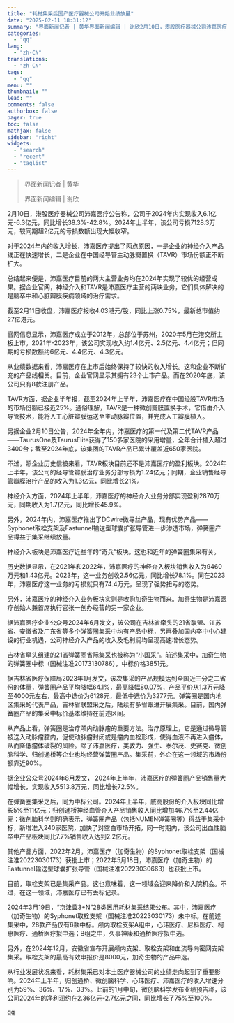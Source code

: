 ```yaml
---
title: "耗材集采后国产医疗器械公司开始业绩放量"
date: "2025-02-11 18:31:12"
summary: "界面新闻记者 | 黄华界面新闻编辑 | 谢欣2月10日，港股医疗器械公司沛嘉医疗公告称，公司于202..."
categories:
  - "qq"
lang:
  - "zh-CN"
translations:
  - "zh-CN"
tags:
  - "qq"
menu: ""
thumbnail: ""
lead: ""
comments: false
authorbox: false
pager: true
toc: false
mathjax: false
sidebar: "right"
widgets:
  - "search"
  - "recent"
  - "taglist"
---
```


> 界面新闻记者 | 黄华
> 
> 界面新闻编辑 | 谢欣

2月10日，港股医疗器械公司沛嘉医疗公告称，公司于2024年内实现收入6.1亿元-6.3亿元，同比增长38.3%-42.8%。2024年上半年，该公司亏损7128.3万元，较同期超2亿元的亏损数额出现大幅收窄。

对于2024年内的收入增长，沛嘉医疗提出了两点原因，一是企业的神经介入产品线正在快速增长，二是企业在中国经导管主动脉瓣置换（TAVR）市场份额正不断扩大。

总结起来便是，沛嘉医疗目前的两大主营业务均在2024年实现了较优的经营成果。据企业官网，神经介入和TAVR是沛嘉医疗主营的两块业务，它们具体解决的是脑卒中和心脏瓣膜疾病领域的治疗需求。

截至2月11日收盘，沛嘉医疗报收4.03港元/股，同比上涨0.75%，最新总市值约27亿港元。

官网信息显示，沛嘉医疗成立于2012年，总部位于苏州，2020年5月在港交所主板上市。2021年-2023年，该公司实现收入约1.4亿元、2.5亿元、4.4亿元；但同期的亏损数额约6亿元、4.4亿元、4.3亿元。

从业绩数据来看，沛嘉医疗在上市后始终保持了较快的收入增长。这和企业不断扩充的产品线相关。目前，企业官网显示其拥有23个上市产品。而在2020年底，该公司只有8款注册产品。

TAVR方面，据企业半年报，截至2024年上半年，沛嘉医疗在中国经股TAVR市场的市场份额已接近25%。通俗理解，TAVR是一种微创瓣膜置换手术，它借由介入导管技术，能将人工心脏瓣膜运送至主动脉瓣位置，并完成人工瓣膜植入。

另据企业2月10日公告，2024年全年内，沛嘉医疗的第一代及第二代TAVR产品——TaurusOne及TaurusElite获得了150多家医院的采用增量，全年合计植入超过3400台；截至2024年底，该集团的TAVR产品已累计覆盖近650家医院。

不过，照企业历史信披来看，TAVR板块目前还不是沛嘉医疗的盈利板块。2024年上半年，该公司的经导管瓣膜治疗业务分部亏损为1.24亿元；同期，企业销售经导管瓣膜治疗产品的收入为1.3亿元，同比增长21%。

神经介入方面，2024年上半年，沛嘉医疗的神经介入业务分部实现盈利2870万元，同期收入为1.7亿元，同比增长45.9%。

另外，2024年内，沛嘉医疗推出了DCwire微导丝产品，现有优势产品——Syphonet取栓支架及Fastunnel输送型球囊扩张导管进一步渗透市场，弹簧圈产品得益于集采继续放量。

神经介入板块是沛嘉医疗近些年的“奇兵”板块。这也和近年的弹簧圈集采有关。

历史数据显示，在2021年和2022年，沛嘉医疗的神经介入板块销售收入为9460万元和1.43亿元。2023年，这一业务创收2.56亿元，同比增长78.1%。同在2023年，沛嘉医疗这一业务的亏损就只有74.4万元，呈现了强势扭亏的态势。

另外，沛嘉医疗的神经介入业务板块实则是收购加奇生物而来。加奇生物是沛嘉医疗创始人兼首席执行官张一创办经营的另一家企业。

据沛嘉医疗企业公众号2024年6月发文，该公司在吉林省牵头的21省联盟、江苏省、安徽省及广东省等多个弹簧圈集采中均有产品中标，另再叠加国内卒中中心建设的行业机遇，公司神经介入产品的收入及毛利润均呈现高速增长态势。

吉林省牵头组建的21省弹簧圈省际集采也被称为“小国采”。前述集采中，加奇生物的弹簧圈中标（国械注准20173130786），中标价格3851元。

据吉林省医疗保障局2023年1月发文，该次集采的产品规模达到全国近三分之二省份的体量，弹簧圈产品平均降幅64.1%，最高降幅80.07%，产品平价从1.3万元降至4000元左右，最高中选价为6128元，最低中选价为3277元。弹簧圈是国内地区集采的代表产品，吉林省联盟采之后，陆续有多省跟进开展集采。目前，国内弹簧圈产品的集采中标价基本维持在前述区间。

从产品上看，弹簧圈是治疗颅内动脉瘤的重要方法。治疗原理上，它是通过微导管被送入动脉瘤腔内，促使动脉瘤封闭或是瘤内血栓形成，使得血液不再进入瘤体，从而降低瘤体破裂的风险。除了沛嘉医疗，美敦力、强生、泰尔茂、史赛克、微创脑科学、归创通桥等企业也均经营弹簧圈产品。集采前，外企在这一领域的市场份额靠近90%。

据企业公众号2024年8月发文， 2024年上半年，沛嘉医疗的弹簧圈产品销售量大幅增长，实现收入5513.8万元，同比增长72.5%。

在弹簧圈集采之后，同为中标公司。2024年上半年，威高股份的介入板块同比增长5%至11亿元；归创通桥神经血管介入产品销售收入同比增加46.7%至2.44亿元；微创脑科学则明确表示，弹簧圈产品（包括NUMEN弹簧圈等）得益于集采中标，新增准入240家医院，加快了对空白市场开拓，同一时期内，该公司出血性脑卒中产品板块同比7.7%销售收入达到2.2亿元。

其他产品方面，2022年2月，沛嘉医疗（加奇生物）的Syphonet取栓支架（国械注准20223030173）获批上市；2022年5月18日，沛嘉医疗（加奇生物）的Fastunnel输送型球囊扩张导管（国械注准20223030663）也获批上市。

目前，取栓支架已是集采产品。这也意味着，这一领域会迎来降价和入院机会。不过，在这一领域，沛嘉医疗已有丢标记录。

2024年3月19日，“京津冀3+N”28类医用耗材集采结果公布。其中，沛嘉医疗（加奇生物）的Syphonet取栓支架（国械注准20223030173）未中标。在前述集采中，28款产品仅有6款中标。颅内取栓支架A组中，心玮医疗、尼科医疗、柯惠医疗、通桥医疗拟中选；B组之中，久事神康和通桥医疗拟中选。

另外，在2024年12月，安徽省宣布开展颅内支架、取栓支架和血流导向密网支架集采。取栓支架的最高有效申报价是8000元，加奇生物的产品中选。

从行业发展状况来看，耗材集采已对本土医疗器械公司的业绩走向起到了重要影响。2024年上半年，归创通桥、微创脑科学、心玮医疗、沛嘉医疗的收入增速分别为59%、36%、17%、33%。此前的1月中旬，微创脑科学发布业绩预告称，该公司2024年的净利润约在2.36亿元-2.7亿元之间，同比增长了75%至100%。

[qq](https://new.qq.com/rain/a/20250211A07E6J00)
